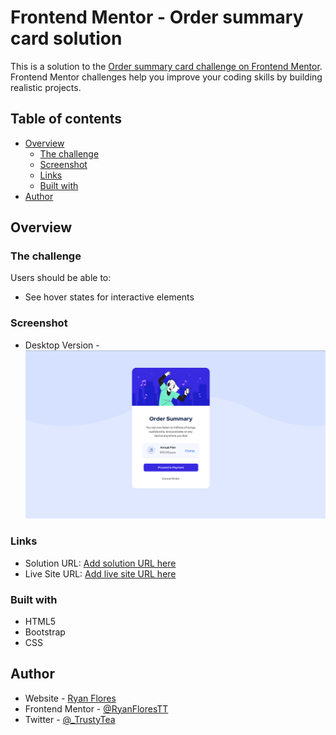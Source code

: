 # Frontend Mentor - Order summary card solution

This is a solution to the [Order summary card challenge on Frontend Mentor](https://www.frontendmentor.io/challenges/order-summary-component-QlPmajDUj). Frontend Mentor challenges help you improve your coding skills by building realistic projects. 

## Table of contents

- [Overview](#overview)
  - [The challenge](#the-challenge)
  - [Screenshot](#screenshot)
  - [Links](#links)
  - [Built with](#built-with)
- [Author](#author)

## Overview

### The challenge

Users should be able to:

- See hover states for interactive elements

### Screenshot

- Desktop Version - ![](./images/ordersummarycomponent.png)

### Links

- Solution URL: [Add solution URL here](https://your-solution-url.com)
- Live Site URL: [Add live site URL here](https://your-live-site-url.com)

### Built with

- HTML5
- Bootstrap
- CSS 

## Author

- Website - [Ryan Flores](https://ryanflorestt.github.io/cv/)
- Frontend Mentor - [@RyanFloresTT](https://www.frontendmentor.io/profile/RyanFloresTT)
- Twitter - [@_TrustyTea](https://www.twitter.com/_TrustyTea)

